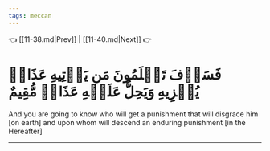 ```yaml
---
tags: meccan
---
```


👈 [[11-38.md|Prev]] | [[11-40.md|Next]] 👉

# فَسَوۡفَ تَعۡلَمُونَ مَن يَأۡتِيهِ عَذَابٞ يُخۡزِيهِ وَيَحِلُّ عَلَيۡهِ عَذَابٞ مُّقِيمٌ

And you are going to know who will get a punishment that will disgrace him [on earth] and upon whom will descend an enduring punishment [in the Hereafter]

---

